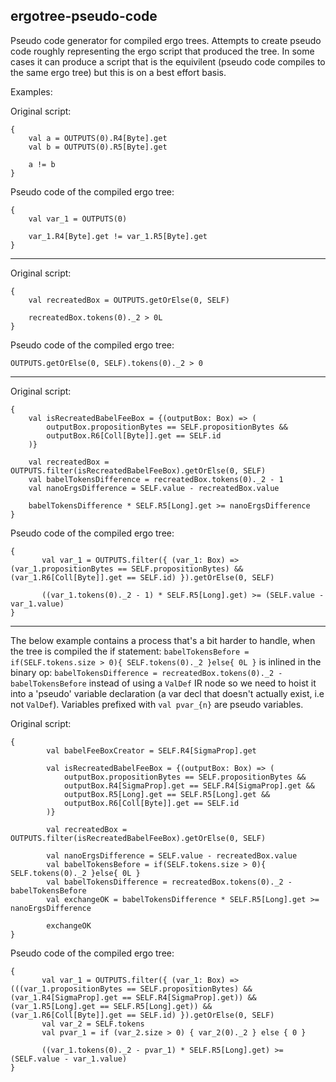 
## ergotree-pseudo-code

Pseudo code generator for compiled ergo trees. Attempts to create pseudo code roughly representing the ergo script that produced the tree. In some cases it can produce a script that is the equivilent (pseudo code compiles to the same ergo tree) but this is on a best effort basis.

Examples:

Original script:

```
{
    val a = OUTPUTS(0).R4[Byte].get
    val b = OUTPUTS(0).R5[Byte].get

    a != b
}
```

Pseudo code of the compiled ergo tree:

```
{
    val var_1 = OUTPUTS(0)
    
    var_1.R4[Byte].get != var_1.R5[Byte].get
}
```

---

Original script:

```
{
    val recreatedBox = OUTPUTS.getOrElse(0, SELF)

    recreatedBox.tokens(0)._2 > 0L
}
```

Pseudo code of the compiled ergo tree:

```
OUTPUTS.getOrElse(0, SELF).tokens(0)._2 > 0
```

---

Original script:

```
{
    val isRecreatedBabelFeeBox = {(outputBox: Box) => (
        outputBox.propositionBytes == SELF.propositionBytes &&
        outputBox.R6[Coll[Byte]].get == SELF.id
    )}

    val recreatedBox = OUTPUTS.filter(isRecreatedBabelFeeBox).getOrElse(0, SELF)
    val babelTokensDifference = recreatedBox.tokens(0)._2 - 1
    val nanoErgsDifference = SELF.value - recreatedBox.value

    babelTokensDifference * SELF.R5[Long].get >= nanoErgsDifference
}
```

Pseudo code of the compiled ergo tree:

```
{
       val var_1 = OUTPUTS.filter({ (var_1: Box) => (var_1.propositionBytes == SELF.propositionBytes) && (var_1.R6[Coll[Byte]].get == SELF.id) }).getOrElse(0, SELF)

       ((var_1.tokens(0)._2 - 1) * SELF.R5[Long].get) >= (SELF.value - var_1.value)
}
```

---

The below example contains a process that's a bit harder to handle, when the tree is compiled the if statement: `babelTokensBefore = if(SELF.tokens.size > 0){ SELF.tokens(0)._2 }else{ 0L }` is inlined in the binary op: `babelTokensDifference = recreatedBox.tokens(0)._2 - babelTokensBefore` instead of using a `ValDef` IR node so we need to hoist it into a 'pseudo' variable declaration (a var decl that doesn't actually exist, i.e not `ValDef`). Variables prefixed with `val pvar_{n}` are pseudo variables.

Original script:

```
{
        val babelFeeBoxCreator = SELF.R4[SigmaProp].get

        val isRecreatedBabelFeeBox = {(outputBox: Box) => (
            outputBox.propositionBytes == SELF.propositionBytes &&
            outputBox.R4[SigmaProp].get == SELF.R4[SigmaProp].get &&
            outputBox.R5[Long].get == SELF.R5[Long].get &&
            outputBox.R6[Coll[Byte]].get == SELF.id
        )}

        val recreatedBox = OUTPUTS.filter(isRecreatedBabelFeeBox).getOrElse(0, SELF)

        val nanoErgsDifference = SELF.value - recreatedBox.value
        val babelTokensBefore = if(SELF.tokens.size > 0){ SELF.tokens(0)._2 }else{ 0L }
        val babelTokensDifference = recreatedBox.tokens(0)._2 - babelTokensBefore
        val exchangeOK = babelTokensDifference * SELF.R5[Long].get >= nanoErgsDifference

        exchangeOK
}
```

Pseudo code of the compiled ergo tree:

```
{
       val var_1 = OUTPUTS.filter({ (var_1: Box) => (((var_1.propositionBytes == SELF.propositionBytes) && (var_1.R4[SigmaProp].get == SELF.R4[SigmaProp].get)) && (var_1.R5[Long].get == SELF.R5[Long].get)) && (var_1.R6[Coll[Byte]].get == SELF.id) }).getOrElse(0, SELF)
       val var_2 = SELF.tokens
       val pvar_1 = if (var_2.size > 0) { var_2(0)._2 } else { 0 }

       ((var_1.tokens(0)._2 - pvar_1) * SELF.R5[Long].get) >= (SELF.value - var_1.value)
}
```
